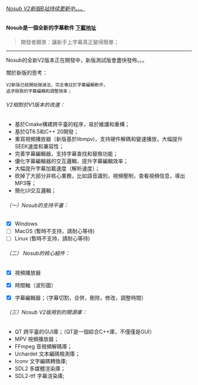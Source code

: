 ###### [Nosub V2新版B站持续更新中。。。](https://space.bilibili.com/392428129)

#### Nosub是一個全新的字幕軟件 [下載地址](https://github.com/patui/Nosub/releases)

>開發者願景：讓新手上字幕真正變得簡單；
---


Nosub的全新V2版本正在開發中，新版測試版會盡快發佈。。。


關於新版的思考：
```
V2新版已經開始做減法，完全專註於字幕編輯軟件，
追求極致的字幕編輯和調整效率；
```


###### V2相對於V1版本的改進：
- 基於Cmake構建跨平臺的程序，易於維護和重構；
- 基於QT6.5和C++ 20開發；
- 重寫視頻播放器（新版基於libmpv)，支持硬件解碼和變速播放，大幅提升SEEK速度和兼容性；
- 完善字幕編輯器，支持字幕查找和替換功能；
- 優化字幕編輯器的交互邏輯，提升字幕編輯效率；
- 大幅提升字幕加載速度（解析速度）；
- 砍掉了大部分非核心業務，比如語音識別，視頻壓制，查看視頻信息，導出MP3等；
- 簡化UI交互邏輯；


###### （一）Nosub的支持平臺：
- [x] Windows
- [ ] MacOS (暫時不支持，請耐心等待)
- [ ] Linux (暫時不支持，請耐心等待)

###### （二） Nosub的核心組件：
- [x] 視頻播放器
- [x] 時間軸（波形圖）
- [x] 字幕編輯器；（字幕切割，合併，刪除，修改，調整時間）


###### （三）Nosub V2版用到的開源庫：
- QT 跨平臺的GUI庫；（QT是一個綜合C++庫，不僅僅是GUI）
- MPV 視頻播放器；
- FFmpeg 音視頻解碼庫；
- Uchardet 文本編碼檢測庫；
- Iconv   文字編碼轉換庫;
- SDL2 多媒體渲染庫；
- SDL2-ttf 字幕渲染庫;
